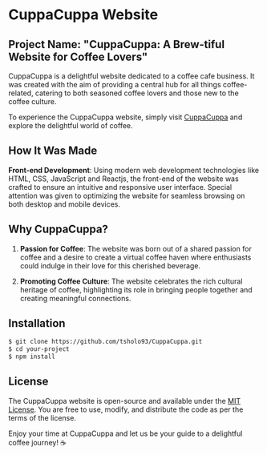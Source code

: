 # CuppaCuppa Website

## Project Name: "CuppaCuppa: A Brew-tiful Website for Coffee Lovers"

CuppaCuppa is a delightful website dedicated to a coffee cafe business. It was created with the aim of providing a central hub for all things coffee-related, catering to both seasoned coffee lovers and those new to the coffee culture.

To experience the CuppaCuppa website, simply visit [CuppaCuppa](https://tsholo93.github.io/CuppaCuppa/) and explore the delightful world of coffee.

## How It Was Made

 **Front-end Development**: Using modern web development technologies like HTML, CSS, JavaScript and Reactjs, the front-end of the website was crafted to ensure an intuitive and responsive user interface. Special attention was given to optimizing the website for seamless browsing on both desktop and mobile devices.

## Why CuppaCuppa?

1. **Passion for Coffee**: The website was born out of a shared passion for coffee and a desire to create a virtual coffee haven where enthusiasts could indulge in their love for this cherished beverage.

2. **Promoting Coffee Culture**: The website celebrates the rich cultural heritage of coffee, highlighting its role in bringing people together and creating meaningful connections.

## Installation

```bash
$ git clone https://github.com/tsholo93/CuppaCuppa.git
$ cd your-project
$ npm install
```

## License

The CuppaCuppa website is open-source and available under the [MIT License](LICENSE). You are free to use, modify, and distribute the code as per the terms of the license.

Enjoy your time at CuppaCuppa and let us be your guide to a delightful coffee journey! ☕️
